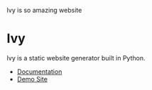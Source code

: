 Ivy is so amazing website
# Ivy

Ivy is a static website generator built in Python.

* [Documentation](http://www.dmulholl.com/docs/ivy/dev/)
* [Demo Site](http://www.dmulholl.com/demos/ivy/)


